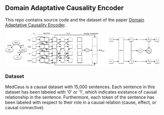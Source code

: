 ## Domain Adaptative Causality Encoder
This repo contains source code and the dataset of the paper [Domain Adaptative Causality Encoder](https://arxiv.org/abs/2011.13549).

![Alt text](/figures/ace.jpg?raw=true "model")

### Dataset

MedCaus is a causal dataset with 15,000 sentences. Each sentence in this dataset has been labeled with '0' or '1', which indicates existance of causal relationship in the sentence. Furthermore, each token of the sentence has been labeled with respect to their role in a causal relation (cause, effect, or causal connective).
